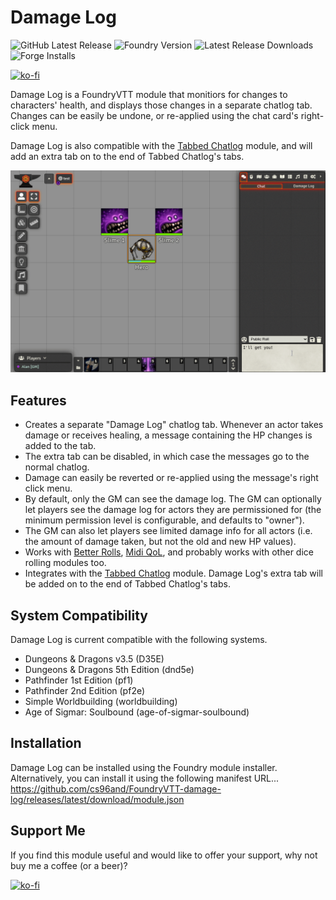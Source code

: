  # Damage Log

![GitHub Latest Release](https://img.shields.io/github/release/cs96and/FoundryVTT-damage-log?style=for-the-badge)
![Foundry Version](https://img.shields.io/badge/dynamic/json?label=Foundry%20Version&prefix=v&query=%24.compatibleCoreVersion&url=https%3A%2F%2Fraw.githubusercontent.com%2Fcs96and%2FFoundryVTT-damage-log%2Fmaster%2Fmodule.json&style=for-the-badge)
![Latest Release Downloads](https://img.shields.io/github/downloads/cs96and/FoundryVTT-damage-log/latest/total?style=for-the-badge)
![Forge Installs](https://img.shields.io/badge/dynamic/json?label=Forge%20Installs&query=package.installs&suffix=%25&url=https%3A%2F%2Fforge-vtt.com%2Fapi%2Fbazaar%2Fpackage%2Fdamage-log&colorB=4aa94a&style=for-the-badge)

[![ko-fi](https://ko-fi.com/img/githubbutton_sm.svg)](https://ko-fi.com/C0C057N35)

Damage Log is a FoundryVTT module that monitiors for changes to characters' health, and displays those changes in a separate chatlog tab.  Changes can be easily be undone, or re-applied using the chat card's right-click menu.

Damage Log is also compatible with the [Tabbed Chatlog](https://github.com/cswendrowski/FoundryVTT-Tabbed-Chatlog) module, and will add an extra tab on to the end of Tabbed Chatlog's tabs.

![](images/damage-log.gif)

## Features
* Creates a separate "Damage Log" chatlog tab.  Whenever an actor takes damage or receives healing, a message containing the HP changes is added to the tab.
* The extra tab can be disabled, in which case the messages go to the normal chatlog.
* Damage can easily be reverted or re-applied using the message's right click menu.
* By default, only the GM can see the damage log.  The GM can optionally let players see the damage log for actors they are permissioned for (the minimum permission level is configurable, and defaults to "owner").
* The GM can also let players see limited damage info for all actors (i.e. the amount of damage taken, but not the old and new HP values).
* Works with [Better Rolls](https://foundryvtt.com/packages/betterrolls5e), [Midi QoL](https://foundryvtt.com/packages/midi-qol/), and probably works with other dice rolling modules too.
* Integrates with the [Tabbed Chatlog](https://github.com/cswendrowski/FoundryVTT-Tabbed-Chatlog) module.  Damage Log's extra tab will be added on to the end of Tabbed Chatlog's tabs.

## System Compatibility
Damage Log is current compatible with the following systems.
* Dungeons & Dragons v3.5 (D35E)
* Dungeons & Dragons 5th Edition (dnd5e)
* Pathfinder 1st Edition (pf1)
* Pathfinder 2nd Edition (pf2e)
* Simple Worldbuilding (worldbuilding)
* Age of Sigmar: Soulbound (age-of-sigmar-soulbound)

## Installation
Damage Log can be installed using the Foundry module installer.  Alternatively, you can install it using the following manifest URL...<br>
https://github.com/cs96and/FoundryVTT-damage-log/releases/latest/download/module.json

## Support Me
If you find this module useful and would like to offer your support, why not buy me a coffee (or a beer)?

[![ko-fi](https://ko-fi.com/img/githubbutton_sm.svg)](https://ko-fi.com/C0C057N35)
